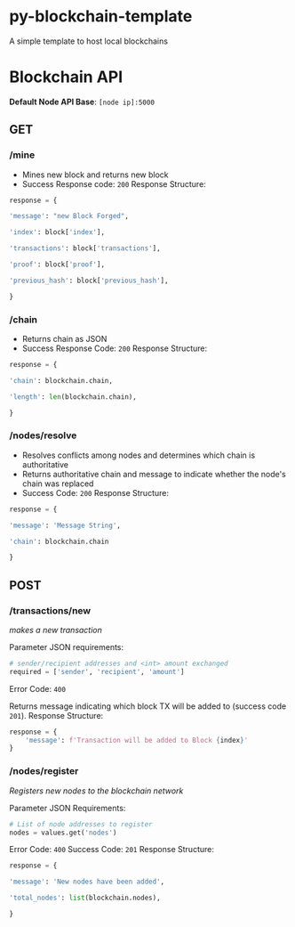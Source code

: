# py-blockchain-template
A simple template to host local blockchains

# Blockchain API

**Default Node API Base**: `[node ip]:5000`

## GET

### /mine

 - Mines new block and returns new block
 - Success Response code: `200`
Response Structure: 
```python
response = {

'message': "new Block Forged",

'index': block['index'],

'transactions': block['transactions'],

'proof': block['proof'],

'previous_hash': block['previous_hash'],

}
```

### /chain

 - Returns chain as JSON
 - Success Response Code: `200`
Response Structure:
```python
response = {

'chain': blockchain.chain,

'length': len(blockchain.chain),

}
```
### /nodes/resolve

 - Resolves conflicts among nodes and determines which chain is authoritative
 - Returns authoritative chain and message to indicate whether the node's chain was replaced
 - Success Code: `200`
Response Structure:
```python
response = {

'message': 'Message String',

'chain': blockchain.chain

}
```

## POST

### /transactions/new
*makes a new transaction*

Parameter JSON requirements: 
```python 
# sender/recipient addresses and <int> amount exchanged
required = ['sender', 'recipient', 'amount']
```
Error Code: `400`

Returns message indicating which block TX will be added to (success code `201`).
Response Structure: 
```python
response = {
    'message': f'Transaction will be added to Block {index}'
}
```

### /nodes/register
*Registers new nodes to the blockchain network*

Parameter JSON Requirements:
```python
# List of node addresses to register
nodes = values.get('nodes')
```
Error Code: `400`
Success Code: `201`
Response Structure:
```python
response = {

'message': 'New nodes have been added',

'total_nodes': list(blockchain.nodes),

}
```
